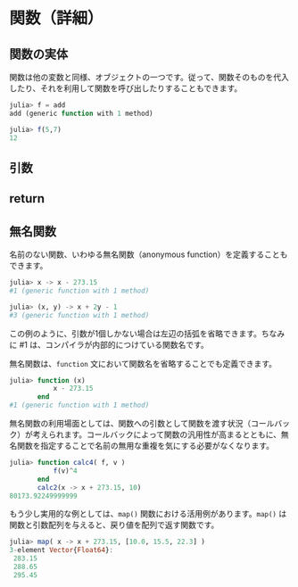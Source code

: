 # 関数（詳細）

## 関数の実体

関数は他の変数と同様、オブジェクトの一つです。従って、関数そのものを代入したり、それを利用して関数を呼び出したりすることもできます。

```Julia
julia> f = add
add (generic function with 1 method)

julia> f(5,7)
12
```

## 引数
<!--
- 型指定
- 無形タプル・名前付きタプル
- varargs
- optional args
- keyword args
-->


## return


## 無名関数

名前のない関数、いわゆる無名関数（anonymous function）を定義することもできます。

```Julia
julia> x -> x - 273.15
#1 (generic function with 1 method)

julia> (x, y) -> x + 2y - 1
#3 (generic function with 1 method)
```

この例のように、引数が1個しかない場合は左辺の括弧を省略できます。ちなみに #1 は、コンパイラが内部的につけている関数名です。

無名関数は、```function``` 文において関数名を省略することでも定義できます。

```Julia
julia> function (x)
           x - 273.15
       end
#1 (generic function with 1 method)
```

無名関数の利用場面としては、関数への引数として関数を渡す状況（コールバック）が考えられます。コールバックによって関数の汎用性が高まるとともに、無名関数を指定することで名前の無用な重複を気にする必要がなくなります。

```Julia
julia> function calc4( f, v )
           f(v)^4
       end
       calc2(x -> x + 273.15, 10)
80173.92249999999
```

もう少し実用的な例としては、```map()``` 関数における活用例があります。```map()``` は関数と引数配列を与えると、戻り値を配列で返す関数です。

```Julia
julia> map( x -> x + 273.15, [10.0, 15.5, 22.3] )
3-element Vector{Float64}:
 283.15
 288.65
 295.45
```
